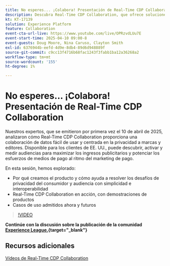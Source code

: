```yaml
---
title: No esperes... ¡Colabora! Presentación de Real-Time CDP Collaboration
description: Descubra Real-Time CDP Collaboration, que ofrece soluciones de datos centradas en la privacidad para marcas y editores a fin de mejorar la activación de audiencias, maximizar los ingresos publicitarios y optimizar los esfuerzos de medios de pago, con demostraciones de productos, perspectivas de expertos y próximos casos de uso.
kt: KT-17139
solution: Experience Platform
feature: Collaboration
event-cta-url-live: https://www.youtube.com/live/OPRzvdLUu7E
event-start-time: 2025-04-10 09:00-8
event-guests: Doug Moore, Nina Caruso, Clayton Smith
exl-id: 6376944b-eefd-4d9e-8db4-89d6d948889f
source-git-commit: c9cc13f4716b68fac1243f3fabb1ba12a36268a2
workflow-type: tm+mt
source-wordcount: '155'
ht-degree: 1%

---
```


# No esperes... ¡Colabora! Presentación de Real-Time CDP Collaboration

Nuestros expertos, que se emitieron por primera vez el 10 de abril de 2025, analizaron cómo Real-Time CDP Collaboration proporciona una colaboración de datos fácil de usar y centrada en la privacidad a marcas y editores. Disponible para los clientes de EE. UU., puede descubrir, activar y medir audiencias para maximizar los ingresos publicitarios y potenciar los esfuerzos de medios de pago al ritmo del marketing de pago.

En esta sesión, hemos explorado:

* Por qué creamos el producto y cómo ayuda a resolver los desafíos de privacidad del consumidor y audiencia con simplicidad e interoperabilidad
* Real-Time CDP Collaboration en acción, con demostraciones de productos
* Casos de uso admitidos ahora y futuros

>[!VIDEO](https://video.tv.adobe.com/v/3457557/?quality=12&learn=on)

**Continúe con la discusión sobre la publicación de la comunidad [Experience League.](https://experienceleaguecommunities.adobe.com/t5/real-time-customer-data-platform/experience-le[...]IVE-post-session-discussion-don-t-wait/td-p/748173){target="_blank"}**

## Recursos adicionales

[Vídeos de Real-Time CDP Collaboration](https://experienceleague.adobe.com/en/docs/platform-learn/tutorials/collaboration/real-time-cdp-collaboration-overview)
